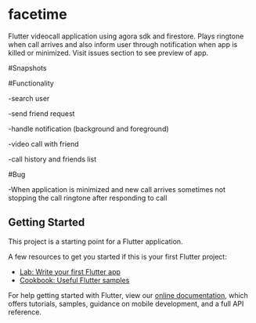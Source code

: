 # facetime

Flutter videocall application using agora sdk and firestore.
Plays ringtone when call arrives and also inform user through notification when app is killed or minimized. Visit issues section to see preview of app.

#Snapshots


#Functionality 

-search user

-send friend request

-handle notification (background and foreground)

-video call with friend 

-call history and friends list

#Bug

-When application is minimized and new call arrives sometimes not stopping the call ringtone after responding to call
## Getting Started

This project is a starting point for a Flutter application.

A few resources to get you started if this is your first Flutter project:

- [Lab: Write your first Flutter app](https://flutter.dev/docs/get-started/codelab)
- [Cookbook: Useful Flutter samples](https://flutter.dev/docs/cookbook)

For help getting started with Flutter, view our
[online documentation](https://flutter.dev/docs), which offers tutorials,
samples, guidance on mobile development, and a full API reference.
